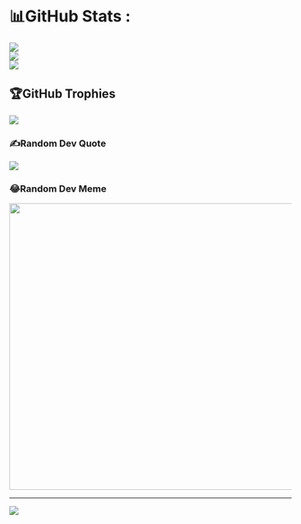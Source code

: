 
# 📊GitHub Stats :
![](https://github-readme-stats.vercel.app/api?username=PhucHau0310&theme=radical&hide_border=true&include_all_commits=true&count_private=false)<br/>
![](https://github-readme-streak-stats.herokuapp.com/?user=PhucHau0310&theme=radical&hide_border=true)<br/>
![](https://github-readme-stats.vercel.app/api/top-langs/?username=PhucHau0310&theme=radical&hide_border=true&include_all_commits=true&count_private=false&layout=compact)

## 🏆GitHub Trophies
![](https://github-trophies.vercel.app/?username=PhucHau0310&theme=radical&no-frame=false&no-bg=false&margin-w=4)

### ✍️Random Dev Quote
![](https://quotes-github-readme.vercel.app/api?type=horizontal&theme=radical)

### 😂Random Dev Meme
<img src="https://random-memer.herokuapp.com/" width="512px"/>

---
[![](https://visitcount.itsvg.in/api?id=PhucHau0310&icon=0&color=0)](https://visitcount.itsvg.in)
